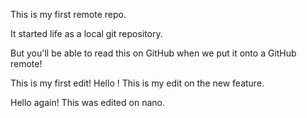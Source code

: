

This is my first remote repo.

It started life as a local git repository.

But you'll be able to read this on GitHub when we put it onto a GitHub remote!

This is my first edit! Hello ! This is my edit on the new feature.

Hello again! This was edited on nano.
